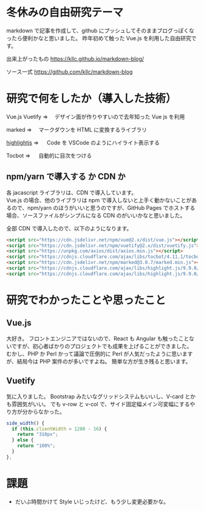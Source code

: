 # 冬休みの自由研究テーマ

markdown で記事を作成して、github にプッシュしてそのままブログっぽくなったら便利かなと思いました。
昨年初めて触った Vue.js を利用した自由研究です。

出来上がったもの
https://kllc.github.io/markdown-blog/

ソース一式
https://github.com/kllc/markdown-blog

# 研究で何をしたか（導入した技術）

Vue.js
Vuetify
⇒ 　デザイン面が作りやすいので去年知った Vue js を利用

marked
⇒ 　マークダウンを HTML に変換するライブラリ

[highlightjs](https://highlightjs.org/)
⇒ 　 Code を VSCode のようにハイライト表示する

Tocbot
⇒ 　 自動的に目次をつける

## npm/yarn で導入する か CDN か

各 jacascript ライブラリは、CDN で導入しています。  
Vue.js の場合、他のライブラリは npm で導入しないと上手く動かないことがあるので、npm/yarn のほうがいいと思うのですが、GitHub Pages でホストする場合、ソースファイルがシンプルになる CDN のがいいかなと思いました。

全部 CDN で導入したので、以下のようになります。

```html
<script src="https://cdn.jsdelivr.net/npm/vue@2.x/dist/vue.js"></script>
<script src="https://cdn.jsdelivr.net/npm/vuetify@2.x/dist/vuetify.js"></script>
<script src="https://unpkg.com/axios/dist/axios.min.js"></script>
<script src="https://cdnjs.cloudflare.com/ajax/libs/tocbot/4.11.1/tocbot.min.js"></script>
<script src="https://cdn.jsdelivr.net/npm/marked@3.0.7/marked.min.js"></script>
<script src="https://cdnjs.cloudflare.com/ajax/libs/highlight.js/9.9.0/highlight.min.js"></script>
<script src="https://cdnjs.cloudflare.com/ajax/libs/highlight.js/9.9.0/languages/vbnet.min.js"></script>
```

# 研究でわかったことや思ったこと

## Vue.js

大好き。
フロントエンジニアではないので、React も Angular も触ったことないですが、初心者ばかりのプロジェクトでも成果を上げることができました。
むかし、PHP か Perl かって議論で圧倒的に Perl が人気だったように思いますが、結局今は PHP 案件のが多いですよね。
簡単な方が生き残ると思います。

## Vuetify

気に入りました。
Bootstrap みたいなグリッドシステムもいいし、V-card とかも雰囲気がいい。
でも v-row と v-col で、サイド固定幅メイン可変幅にするやり方が分からなかった。

```javascript
side_width() {
  if (this.clientWidth > 1280 - 16) {
    return "310px";
  } else {
    return "100%";
  }
},
```

# 課題

- だいぶ時間かけて Style いじったけど、もう少し変更必要かな。
